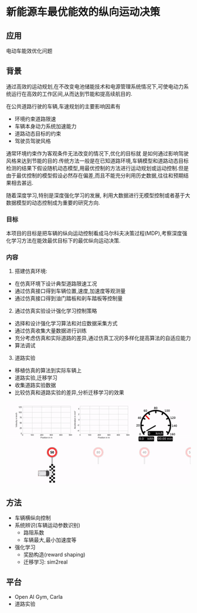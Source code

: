 <!-- pandoc program-cn.md --pdf-engine=xelatex -o program-cn.docx -V CJKmainfont='Source Han Sans SC' --wrap=preserve -->
<!-- ---
新能源车最优能效的纵向运动决策
... -->

# 新能源车最优能效的纵向运动决策

## 应用

电动车能效优化问题

## 背景

通过高效的运动规划,在不改变电池储能技术和电源管理系统情况下,可使电动力系统运行在高效的工作区间,从而达到节能和提高续航目的.

在公共道路行驶的车辆,车速规划的主要影响因素有

- 环境约束道路限速
- 车辆本身动力系统加速能力
- 道路动态目标的约束
- 驾驶员驾驶风格

通常环境约束作为客观条件无法改变的情况下,优化的目标就 是如何通过影响驾驶风格来达到节能的目的.传统方法一般是在已知道路环境,车辆模型和道路动态目标检测的结果下假设随机动态模型,用最优控制的方法进行运动规划或运动控制.但是由于最优控制的模型假设必然存在偏差,而且不能充分利用历史数据,往往和预期结果相去甚远.

随着深度学习,特别是深度强化学习的发展, 利用大数据进行无模型控制或者基于大数据模型的动态控制成为重要的研究方向.

### 目标

本项目的目标是把车辆的纵向运动控制看成马尔科夫决策过程(MDP),考察深度强化学习方法在能效最优目标下的最优纵向运动决策.

### 内容

1. 搭建仿真环境:

- 在仿真环境下设计典型道路限速工况
- 通过仿真接口得到车辆位置,速度,加速度等观测量
- 通过仿真接口得到油门踏板和刹车踏板等控制量
  
2. 通过仿真实验设计强化学习控制策略

- 选择和设计强化学习算法和对应数据采集方式
- 通过仿真收集大量数据进行训练
- 充分考虑仿真和实际道路的差异,通过仿真工况的多样化提高算法的自适应能力
- 算法调试

3. 道路实验

- 移植仿真的算法到实际车辆上
- 道路实验,迁移学习
- 收集道路实验数据
- 比较仿真和道路实验的差异,分析迁移学习的效果


<!-- |![](fig/trained_agent.gif)|
|:--:|
|<b>纵向运动规划</b>| -->
![](fig/trained_agent.gif)


## 方法

- 车辆横纵向控制
- 系统辨识(车辆运动参数识别)
  - 路阻系数
  - 车辆最大,最小加速度等
- 强化学习
  - 奖励构造(reward shaping)
  - 迁移学习: sim2real

## 平台

- Open AI Gym, Carla
- 道路实验


